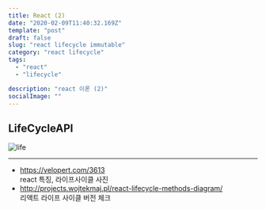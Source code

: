 ```yaml
---
title: React (2)
date: "2020-02-09T11:40:32.169Z"
template: "post"
draft: false
slug: "react lifecycle immutable"
category: "react lifecycle"
tags:
  - "react"
  - "lifecycle"

description: "react 이론 (2)"
socialImage: ""
---
```


## LifeCycleAPI

![life](<![life_cycle](https://user-images.githubusercontent.com/43316372/74098632-cce7b380-4b5d-11ea-8bb8-77c9d0a5a376.png)>)

---

- https://velopert.com/3613  
  react 특징, 라이프사이클 사진
- http://projects.wojtekmaj.pl/react-lifecycle-methods-diagram/  
  리액트 라이프 사이클 버전 체크

